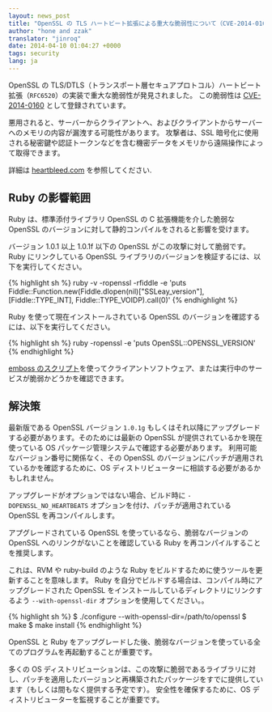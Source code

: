 ```yaml
---
layout: news_post
title: "OpenSSL の TLS ハートビート拡張による重大な脆弱性について（CVE-2014-0160）"
author: "hone and zzak"
translator: "jinroq"
date: 2014-04-10 01:04:27 +0000
tags: security
lang: ja
---
```


OpenSSL の TLS/DTLS（トランスポート層セキュアプロトコル）ハートビート拡張（`RFC6520`）の実装で重大な脆弱性が発見されました。
この脆弱性は [CVE-2014-0160](https://www.cve.org/CVERecord?id=CVE-2014-0160) として登録されています。

悪用されると、サーバーからクライアントへ、およびクライアントからサーバーへのメモリの内容が漏洩する可能性があります。
攻撃者は、SSL 暗号化に使用される秘密鍵や認証トークンなどを含む機密データをメモリから遠隔操作によって取得できます。

詳細は [heartbleed.com](http://heartbleed.com) を参照してください.

## Ruby の影響範囲

Ruby は、標準添付ライブラリ OpenSSL の C 拡張機能を介した脆弱な OpenSSL のバージョンに対して静的コンパイルをされると影響を受けます。

バージョン 1.0.1 以上 1.0.1f 以下の OpenSSL がこの攻撃に対して脆弱です。
Ruby にリンクしている OpenSSL ライブラリのバージョンを検証するには、以下を実行してください。

{% highlight sh %}
ruby -v -ropenssl -rfiddle -e 'puts Fiddle::Function.new(Fiddle.dlopen(nil)["SSLeay_version"], [Fiddle::TYPE_INT], Fiddle::TYPE_VOIDP).call(0)'
{% endhighlight %}

Ruby を使って現在インストールされている OpenSSL のバージョンを確認するには、以下を実行してください。

{% highlight sh %}
ruby -ropenssl -e 'puts OpenSSL::OPENSSL_VERSION'
{% endhighlight %}

[emboss のスクリプト](https://github.com/emboss/heartbeat)を使ってクライアントソフトウェア、または実行中のサービスが脆弱かどうかを確認できます。

## 解決策

最新版である OpenSSL バージョン `1.0.1g` もしくはそれ以降にアップグレードする必要があります。そのためには最新の OpenSSL が提供されているかを現在使っている OS パッケージ管理システムで確認する必要があります。
利用可能なバージョン番号に関係なく、その OpenSSL のバージョンにパッチが適用されているかを確認するために、OS ディストリビューターに相談する必要があるかもしれません。

アップグレードがオプションではない場合、ビルド時に `-DOPENSSL_NO_HEARTBEATS` オプションを付け、パッチが適用されている OpenSSL を再コンパイルします。

アプグレードされている OpenSSL を使っているなら、脆弱なバージョンの OpenSSL へのリンクがないことを確認している Ruby を再コンパイルすることを推奨します。

これは、RVM や ruby-build のような Ruby をビルドするために使うツールを更新することを意味します。
Ruby を自分でビルドする場合は、コンパイル時にアップグレードされた OpenSSL をインストールしているディレクトリにリンクするよう `--with-openssl-dir` オプションを使用してください。。

{% highlight sh %}
$ ./configure --with-openssl-dir=/path/to/openssl
$ make
$ make install
{% endhighlight %}

OpenSSL と Ruby をアップグレードした後、脆弱なバージョンを使っている全てのプログラムを再起動することが重要です。

多くの OS ディストリビューションは、この攻撃に脆弱であるライブラリに対し、パッチを適用したバージョンと再構築されたパッケージをすでに提供しています（もしくは間もなく提供する予定です）。
安全性を確保するために、OS ディストリビューターを監視することが重要です。
